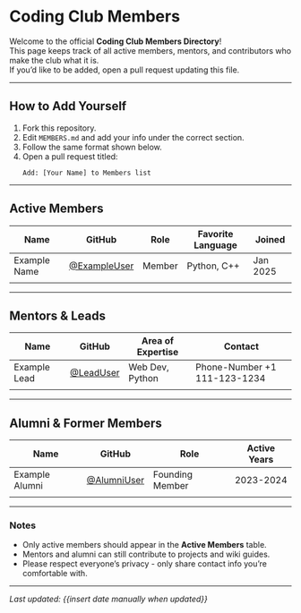 # Coding Club Members

Welcome to the official **Coding Club Members Directory**!  
This page keeps track of all active members, mentors, and contributors who make the club what it is.  
If you’d like to be added, open a pull request updating this file.

---

## How to Add Yourself
1. Fork this repository.  
2. Edit `MEMBERS.md` and add your info under the correct section.  
3. Follow the same format shown below.  
4. Open a pull request titled:  
   ```
   Add: [Your Name] to Members list
   ```

---

## Active Members

| Name | GitHub | Role | Favorite Language | Joined |
|------|---------|------|-------------------|---------|
| Example Name | [@ExampleUser](https://github.com/ExampleUser) | Member | Python, C++ | Jan 2025 |
|  |  |  |  |  |

---

## Mentors & Leads

| Name | GitHub | Area of Expertise | Contact |
|------|---------|------------------|----------|
| Example Lead | [@LeadUser](https://github.com/LeadUser) | Web Dev, Python | Phone-Number +1 111-123-1234 |
|  |  |  |  |

---

## Alumni & Former Members

| Name | GitHub | Role | Active Years |
|------|---------|------|--------------|
| Example Alumni | [@AlumniUser](https://github.com/AlumniUser) | Founding Member | 2023-2024 |
|  |  |  |  |

---

### Notes
- Only active members should appear in the **Active Members** table.  
- Mentors and alumni can still contribute to projects and wiki guides.  
- Please respect everyone’s privacy - only share contact info you’re comfortable with.

---

_Last updated: {{insert date manually when updated}}_
